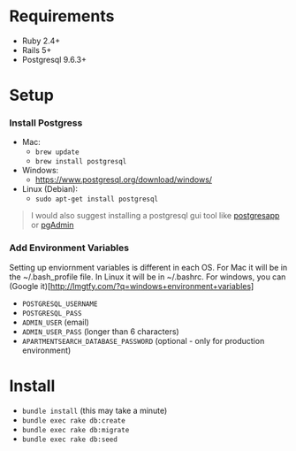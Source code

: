 # Requirements
- Ruby 2.4+
- Rails 5+
- Postgresql 9.6.3+

# Setup
### Install Postgress
- Mac:
    - ```brew update```
    - ```brew install postgresql```
- Windows:
    - https://www.postgresql.org/download/windows/
- Linux (Debian):
    - ```sudo apt-get install postgresql```
> I would also suggest installing a postgresql gui tool like [postgresapp](https://postgresapp.com/documentation/gui-tools.html) or [pgAdmin](https://www.pgadmin.org/)
### Add Environment Variables
Setting up enviornment variables is different in each OS. For Mac it will be in the ~/.bash_profile file. In Linux it will be in ~/.bashrc. For windows, you can (Google it)[http://lmgtfy.com/?q=windows+environment+variables]
- ```POSTGRESQL_USERNAME```
- ```POSTGRESQL_PASS```
- ```ADMIN_USER``` (email)
- ```ADMIN_USER_PASS``` (longer than 6 characters)
- ```APARTMENTSEARCH_DATABASE_PASSWORD``` (optional - only for production environment)
# Install 
- ```bundle install``` (this may take a minute)
- ```bundle exec rake db:create```
- ```bundle exec rake db:migrate```
- ```bundle exec rake db:seed```
 

